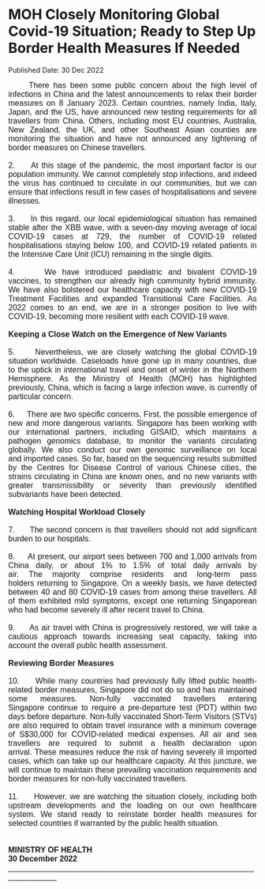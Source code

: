 <html>
    <meta http-equiv="Content-Type" content="text/html; charset=utf-8"/>
    <meta charset="utf-8"/>
    <title>MOH Closely Monitoring Global Covid-19 Situation; Ready to Step Up Border Health Measures If Needed</title>
    <body><h1>MOH Closely Monitoring Global Covid-19 Situation; Ready to Step Up Border Health Measures If Needed</h1>
    <p>Published Date: 30 Dec 2022</p> <p style="margin: 0in; font-size: 11pt; font-family: Calibri, sans-serif; text-align: justify;"><span style="font-family: Arial; font-size: 16px;">&nbsp; &nbsp; &nbsp;There has been some public concern about the high level of infections in China and the latest announcements to relax their border measures on 8 January 2023. Certain countries, namely India, Italy, Japan, and the US, have announced new testing requirements for all travellers from China. Others, including most EU countries, Australia, New Zealand, the UK, and other Southeast Asian counties are monitoring the situation and have not announced any tightening of border measures on Chinese travellers.&nbsp;</span></p><p style="margin: 0in; font-size: 11pt; font-family: Calibri, sans-serif; text-align: justify;"><span style="font-size: 16px;"><span style="font-family: Arial;">&nbsp;</span></span></p><p style="margin: 0in; font-size: 11pt; font-family: Calibri, sans-serif; text-align: justify;"><span style="font-size: 16px;"><span style="font-family: Arial;">2.&nbsp; &nbsp; &nbsp;At this stage of the pandemic, the most important factor is our population immunity. We cannot completely stop infections, and indeed the virus has continued to circulate in our communities, but we can ensure that infections result in few cases of hospitalisations and severe illnesses.&nbsp;</span></span></p><p style="margin: 0in; font-size: 11pt; font-family: Calibri, sans-serif; text-align: justify;"><span style="font-size: 16px;"><span style="font-family: Arial;">&nbsp;</span></span></p><p style="margin: 0in; font-size: 11pt; font-family: Calibri, sans-serif; text-align: justify;"><span style="font-size: 16px;"><span style="font-family: Arial;">3.&nbsp; &nbsp; &nbsp;In this regard, our local epidemiological&nbsp;situation has remained stable&nbsp;after the XBB wave,&nbsp;with a&nbsp;seven-day moving average of local COVID-19 cases&nbsp;at&nbsp;729, the&nbsp;number of COVID-19&nbsp;related hospitalisations&nbsp;staying&nbsp;below&nbsp;100, and COVID-19&nbsp;related patients&nbsp;in the Intensive Care Unit (ICU) remaining&nbsp;in the single digits.&nbsp;</span></span></p><p style="margin: 0in 0in 0in 0.5in; font-size: 11pt; font-family: Calibri, sans-serif; text-align: justify;"><span style="font-size: 16px;"><span style="font-family: Arial;">&nbsp;</span></span></p><p style="margin: 0in; font-size: 11pt; font-family: Calibri, sans-serif; text-align: justify;"><span style="font-size: 16px;"><span style="font-family: Arial;">4.&nbsp; &nbsp; &nbsp;We&nbsp;have&nbsp;introduced paediatric and&nbsp;bivalent COVID-19 vaccines,&nbsp;to strengthen our already high community hybrid immunity. We have also&nbsp;bolstered our healthcare capacity with&nbsp;new COVID-19 Treatment Facilities&nbsp;and expanded&nbsp;Transitional Care Facilities.&nbsp;As 2022 comes to an end, we are&nbsp;in a stronger position to live with COVID-19,&nbsp;becoming more&nbsp;resilient with each COVID-19 wave.</span></span></p><p style="margin: 0in; font-size: 11pt; font-family: Calibri, sans-serif; text-align: justify;"><span style="font-size: 16px;"><span style="font-family: Arial;">&nbsp;</span></span></p><p style="margin: 0in; font-size: 11pt; font-family: Calibri, sans-serif; text-align: justify;"><span style="font-size: 16px;"><span style="font-family: Arial;"><strong>Keeping a Close Watch on the Emergence of New Variants&nbsp;</strong></span></span></p><p style="margin: 0in; font-size: 11pt; font-family: Calibri, sans-serif; text-align: justify;"><span style="font-size: 16px;"><span style="font-family: Arial;">&nbsp;</span></span></p><p style="margin: 0in; font-size: 11pt; font-family: Calibri, sans-serif; text-align: justify;"><span style="font-size: 16px;"><span style="font-family: Arial;">5.&nbsp; &nbsp; &nbsp;Nevertheless,&nbsp;we are closely watching the global COVID-19 situation worldwide.&nbsp;Caseloads have gone up in many countries, due to the uptick in&nbsp;international&nbsp;travel and onset of winter in the Northern Hemisphere. As the Ministry of Health (MOH) has highlighted previously, China, which is facing a large infection wave, is currently of particular concern.</span></span></p><p style="margin: 0in; font-size: 11pt; font-family: Calibri, sans-serif; text-align: justify;"><span style="font-size: 16px;"><span style="font-family: Arial;">&nbsp;</span></span></p><p style="margin: 0in; font-size: 11pt; font-family: Calibri, sans-serif; text-align: justify;"><span style="font-size: 16px;"><span style="font-family: Arial;">6.&nbsp; &nbsp; &nbsp;There are two specific concerns. First, the possible emergence of new and more dangerous variants. Singapore has been working with our international partners, including GISAID, which maintains a pathogen genomics database, to monitor the variants circulating globally.&nbsp;We also&nbsp;conduct&nbsp;our own&nbsp;genomic surveillance on&nbsp;local and&nbsp;imported cases. So far, based on the sequencing results submitted by the Centres for Disease Control of various Chinese cities, the strains circulating in China are known ones, and no new variants&nbsp;with greater transmissibility or severity than previously&nbsp;identified subvariants&nbsp;have been detected. &nbsp;<br><br></span></span></p><p style="margin: 0in; font-size: 11pt; font-family: Calibri, sans-serif; text-align: justify;"><span style="font-size: 16px;"><span style="font-family: Arial;"><strong>Watching Hospital Workload Closely&nbsp;</strong></span></span></p><p style="margin: 0in; font-size: 11pt; font-family: Calibri, sans-serif; text-align: justify;"><span style="font-size: 16px;"><span style="font-family: Arial;">&nbsp;</span></span></p><p style="margin: 0in; font-size: 11pt; font-family: Calibri, sans-serif; text-align: justify;"><span style="font-size: 16px;"><span style="font-family: Arial;">7.&nbsp; &nbsp; &nbsp;The second concern is that travellers should not add significant burden to our hospitals.&nbsp;</span></span></p><p style="margin: 0in; font-size: 11pt; font-family: Calibri, sans-serif; text-align: justify;"><span style="font-size: 16px;"><span style="font-family: Arial;">&nbsp;</span></span></p><p style="margin: 0in; font-size: 11pt; font-family: Calibri, sans-serif; text-align: justify;"><span style="font-size: 16px;"><span style="font-family: Arial;">8.&nbsp; &nbsp; &nbsp;At present,&nbsp;our airport sees between 700 and&nbsp;1,000&nbsp;arrivals&nbsp;from China&nbsp;daily,&nbsp;or about 1% to 1.5%&nbsp;of total daily arrivals by air.&nbsp;The&nbsp;majority comprise residents&nbsp;and&nbsp;long-term&nbsp;pass holders&nbsp;returning to Singapore.&nbsp;On a weekly basis, we have detected between 40 and 80 COVID-19 cases from among these travellers. All of them exhibited mild symptoms, except&nbsp;one returning Singaporean who had become severely ill after recent travel to China.&nbsp;</span></span></p><p style="margin: 0in 0in 0in 0.5in; font-size: 11pt; font-family: Calibri, sans-serif; text-align: justify;"><span style="font-size: 16px;"><span style="font-family: Arial;">&nbsp;</span></span></p><p style="margin: 0in; font-size: 11pt; font-family: Calibri, sans-serif; text-align: justify;"><span style="font-size: 16px;"><span style="font-family: Arial;">9.&nbsp; &nbsp; &nbsp;As air travel with China is progressively restored, we will take a cautious approach&nbsp;towards&nbsp;increasing&nbsp;seat&nbsp;capacity, taking into account the overall public health assessment.</span></span></p><p style="margin: 0in; font-size: 11pt; font-family: Calibri, sans-serif; text-align: justify;"><span style="font-size: 16px;"><span style="font-family: Arial;">&nbsp;</span></span></p><p style="margin: 0in; font-size: 11pt; font-family: Calibri, sans-serif; text-align: justify;"><span style="font-size: 16px;"><span style="font-family: Arial;"><strong>Reviewing Border Measures&nbsp;</strong></span></span></p><p style="margin: 0in; font-size: 11pt; font-family: Calibri, sans-serif; text-align: justify;"><span style="font-size: 16px;"><span style="font-family: Arial;">&nbsp;</span></span></p><p style="margin: 0in; font-size: 11pt; font-family: Calibri, sans-serif; text-align: justify;"><span style="font-size: 16px;"><span style="font-family: Arial;">10.&nbsp; &nbsp; &nbsp;While many countries had previously fully lifted public health-related border measures,&nbsp;Singapore did not do so and has maintained some measures. Non-fully vaccinated travellers entering Singapore&nbsp;continue to&nbsp;require a pre-departure test (PDT) within two days before departure. Non-fully vaccinated Short-Term Visitors (STVs) are also required to obtain travel insurance with a minimum coverage of S$30,000&nbsp;for COVID-related medical expenses. All air and sea travellers are required to submit a health declaration upon arrival.&nbsp;These measures reduce the risk of having severely ill&nbsp;imported cases,&nbsp;which can take up&nbsp;our healthcare capacity.&nbsp;At&nbsp;this juncture,&nbsp;we will continue to maintain these&nbsp;prevailing vaccination requirements and border measures for non-fully vaccinated travellers.&nbsp;</span></span></p><p style="margin: 0in; font-size: 11pt; font-family: Calibri, sans-serif; text-align: justify;"><span style="font-size: 16px;"><span style="font-family: Arial;">&nbsp;</span></span></p><p style="margin: 0in; font-size: 11pt; font-family: Calibri, sans-serif; text-align: justify;"><span style="font-size: 16px;"><span style="font-family: Arial;">11.&nbsp; &nbsp; &nbsp;However, we are watching the situation closely, including both upstream developments and the loading on our&nbsp;own healthcare system.&nbsp;We stand&nbsp;ready to&nbsp;reinstate border health measures for selected countries if&nbsp;warranted by the public health situation.</span></span></p><p style="margin: 0in; font-size: 11pt; font-family: Calibri, sans-serif; text-align: justify;"><span style="font-size: 16px;"><span style="font-family: Arial;">&nbsp;</span></span></p><p style="margin: 0in; font-size: 11pt; font-family: Calibri, sans-serif; text-align: justify;"><span style="font-size: 16px;"><span style="font-family: Arial;">&nbsp;</span></span></p><p style="margin: 0in; font-size: 11pt; font-family: Calibri, sans-serif; text-align: justify;"><span style="font-size: 16px;"><span style="font-family: Arial;"><strong>MINISTRY OF HEALTH</strong></span></span></p><p style="margin: 0in; font-size: 11pt; font-family: Calibri, sans-serif; text-align: justify;"><span style="font-size: 16px;"><span style="font-family: Arial;"><strong>30 December 2022</strong></span></span></p><p style="margin: 0in; font-size: 11pt; font-family: Calibri, sans-serif; text-align: justify;"><span style="font-family: Arial; font-size: 16px;">___________________________________________________________________</span></p></body>
</html>